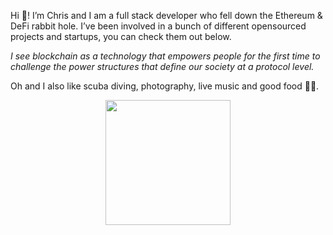 Hi 👋! I’m Chris and I am a full stack developer who fell down the Ethereum & DeFi rabbit hole. I’ve been involved in a bunch of different opensourced projects and startups, you can check them out below.

_I see blockchain as a technology that empowers people for the first time to challenge the power structures that define our society at a protocol level._ 

Oh and I also like scuba diving, photography, live music and good food 🤘🚀.


<p align="center">
  <img src="https://i.imgur.com/YOU2wcD.gif" width="200">
</p>

